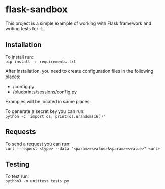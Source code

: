 
# flask-sandbox

This project is a simple example of working with Flask framework and writing tests for it.

## Installation

To install run: <br>
`pip install -r requirements.txt`


After installation, you need to create configuration files in the following places:
* /config.py
* /blueprints/sessions/config.py

Examples will be located in same places.

To generate a secret key you can run: <br>
`python -c 'import os; print(os.urandom(16))'`

## Requests

To send a request you can run: <br>
`curl --request <type> --data "<param>=<value>&<param>=<value>" <url>`

## Testing

To test run: <br>
`python3 -m unittest tests.py`

